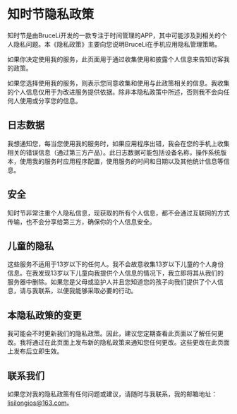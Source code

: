 # 知时节隐私政策

知时节是由BruceLi开发的一款专注于时间管理的APP，其中可能涉及到相关的个人隐私问题。本《隐私政策》主要向您说明BruceLi在手机应用隐私管理策略。

如果你决定使用我的服务，此页面用于通过收集使用和披露个人信息来告知访客我的政策。

如果您选择使用我的服务，则表示您同意收集和使用与此政策相关的信息。我收集的个人信息仅用于为改进服务提供依据。除非本隐私政策中所述，否则我不会向任何人使用或分享您的信息。

## 日志数据

我想通知您，每当您使用我的服务时，如果应用程序出错，我会在您的手机上收集相关的错误信息（通过第三方产品）。此日志数据可能包括设备名称，操作系统版本，使用我的服务时应用程序配置，使用服务的时间和日期以及其他统计信息等信息。

## 安全

知时节非常注重个人隐私信息，现获取的所有个人信息，都不会通过互联网的方式传输，也不会分享给第三方，确保你的个人信息安全。

## 儿童的隐私

这些服务不适用于13岁以下的任何人。我不会故意收集13岁以下儿童的个人身份信息。在我发现13岁以下儿童向我提供个人信息的情况下，我立即将其从我们的服务器中删除。如果您是父母或监护人并且您知道您的孩子向我们提供了个人信息，请与我联系，以便我能够采取必要的行动。

## 本隐私政策的变更

我可能会不时更新我们的隐私政策。因此，建议您定期查看此页面以了解任何更改。我将通过在此页面上发布新的隐私政策来通知您任何更改。这些更改在此页面上发布后立即生效。

## 联系我们

如果您对我的隐私政策有任何问题或建议，请随时与我联系，我的邮箱地址：lisilongios@163.com。
